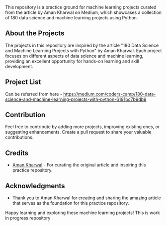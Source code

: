 This repository is a practice ground for machine learning projects curated from the article by Aman Kharwal on Medium, which showcases a collection of 180 data science and machine learning projects using Python.

## About the Projects

The projects in this repository are inspired by the article "180 Data Science and Machine Learning Projects with Python" by Aman Kharwal. Each project focuses on different aspects of data science and machine learning, providing an excellent opportunity for hands-on learning and skill development.

## Project List

Can be referred from here  - https://medium.com/coders-camp/180-data-science-and-machine-learning-projects-with-python-6191bc7b9db9

## Contribution

Feel free to contribute by adding more projects, improving existing ones, or suggesting enhancements. Create a pull request to share your valuable contributions.

## Credits

- [Aman Kharwal](https://github.com/amankharwal) - For curating the original article and inspiring this practice repository.

## Acknowledgments

- Thank you to Aman Kharwal for creating and sharing the amazing article that serves as the foundation for this practice repository.

Happy learning and exploring these machine learning projects! This is work in progress repository
